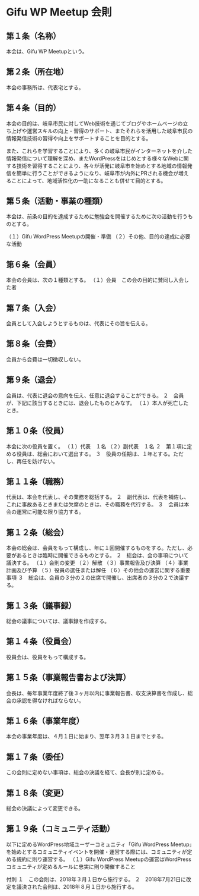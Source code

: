 # Gifu WP Meetup 会則

## 第１条（名称）
本会は、Gifu WP Meetupという。

## 第２条（所在地）
本会の事務所は、代表宅とする。

## 第４条（目的）
本会の目的は、岐阜市民に対してWeb技術を通じてブログやホームページの立ち上げや運営スキルの向上・習得のサポート、またそれらを活用した岐阜市民の情報発信技術の習得や向上をサポートすることを目的とする。

また、これらを学習することにより、多くの岐阜市民がインターネットを介した情報発信について理解を深め、またWordPressをはじめとする様々なWebに関する技術を習得することにより、各々が活発に岐阜市を始めとする地域の情報発信を簡単に行うことができるようになり、岐阜市が内外にPRされる機会が増えることによって、地域活性化の一助になることも併せて目的とする。

## 第５条（活動・事業の種類）
本会は、前条の目的を達成するために勉強会を開催するために次の活動を行うものとする。

  （１）Gifu WordPress Meetupの開催・準備
  （２）その他、目的の達成に必要な活動

## 第６条（会員）
本会の会員は、次の１種類とする。
  （１）会員　この会の目的に賛同し入会した者

## 第７条（入会）
会員として入会しようとするものは、代表にその旨を伝える。

## 第８条（会費）
会員から会費は一切徴収しない。

## 第９条（退会）
会員は、代表に退会の意向を伝え、任意に退会することができる。
  ２　会員が、下記に該当するときには、退会したものとみなす。
  （１）本人が死亡したとき。

## 第１０条（役員）
本会に次の役員を置く。
  （１）代表　１名
  （２）副代表　１名
  ２　第１項に定める役員は、総会において選出する。
  ３　役員の任期は、１年とする。ただし、再任を妨げない。

## 第１１条（職務）
代表は、本会を代表し、その業務を総括する。
  ２　副代表は、代表を補佐し、これに事故あるときまたは欠席のときは、その職務を代行する。
  ３　会員は本会の運営に可能な限り協力する。

## 第１２条（総会）
本会の総会は、会員をもって構成し、年に１回開催するものをする。ただし、必要があるときは臨時に開催できるものとする。
  ２　総会は、会の事項について議決する。
  （１）会則の変更
  （２）解散
  （３）事業報告及び決算
  （４）事業計画及び予算
  （５）役員の選任または解任
  （６）その他会の運営に関する重要事項
  ３　総会は、会員の３分の２の出席で開催し、出席者の３分の２で決議する。

## 第１３条（議事録）
総会の議事については、議事録を作成する。

## 第１４条（役員会）
役員会は、役員をもって構成する。

## 第１５条（事業報告書および決算）
会長は、毎年事業年度終了後３ヶ月以内に事業報告書、収支決算書を作成し、総会の承認を得なければならない。

## 第１６条（事業年度）
本会の事業年度は、４月１日に始まり、翌年３月３１日までとする。

## 第１７条（委任）
この会則に定めない事項は、総会の決議を経て、会長が別に定める。

## 第１８条（変更）
総会の決議によって変更できる。

## 第１９条（コミュニティ活動）
以下に定めるWordPress地域ユーザーコミュニティ「Gifu WordPress Meetup」を始めとするコミュニティイベントを開催・運営する際には、コミュニティが定める規約に則り運営する。
  （１）Gifu WordPress Meetupの運営はWordPressコミュニティが定めるルールに忠実に則り開催すること

付則
１　この会則は、2018年３月１日から施行する。
２　2018年7月21日に改定を議決された会則は、2018年８月１日から施行する。

